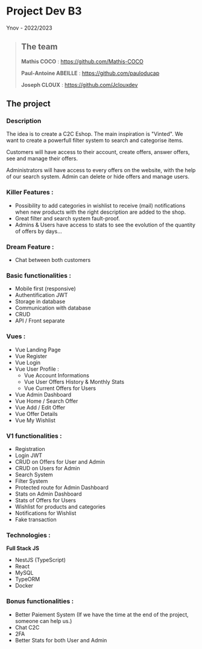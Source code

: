 # Project Dev B3

Ynov - 2022/2023

> ## The team
>
> **Mathis COCO** : https://github.com/Mathis-COCO
>
> **Paul-Antoine ABEILLE** : https://github.com/pauloducap
>
> **Joseph CLOUX** : https://github.com/Jclouxdev

## The project

### Description

The idea is to create a C2C Eshop.
The main inspiration is "Vinted". We want to create a powerfull filter system to search and categorise items.

Customers will have access to their account, create offers, answer offers, see and manage their offers.

Administrators will have access to every offers on the website, with the help of our search system.
Admin can delete or hide offers and manage users.

### Killer Features :

- Possibility to add categories in wishlist to receive (mail) notifications when new products with the right description are added to the shop.
- Great filter and search system fault-proof.
- Admins & Users have access to stats to see the evolution of the quantity of offers by days...

### Dream Feature :

- Chat between both customers

### Basic functionalities :

- Mobile first (responsive)
- Authentification JWT
- Storage in database
- Communication with database
- CRUD
- API / Front separate

### Vues :

- Vue Landing Page
- Vue Register
- Vue Login
- Vue User Profile :
  - Vue Account Informations
  - Vue User Offers History & Monthly Stats
  - Vue Current Offers for Users
- Vue Admin Dashboard
- Vue Home / Search Offer
- Vue Add / Edit Offer
- Vue Offer Details
- Vue My Wishlist

### V1 functionalities :

- Registration
- Login JWT
- CRUD on Offers for User and Admin
- CRUD on Users for Admin
- Search System
- Filter System
- Protected route for Admin Dashboard
- Stats on Admin Dashboard
- Stats of Offers for Users
- Wishlist for products and categories
- Notifications for Wishlist
- Fake transaction

### Technologies :

**Full Stack JS**

- NestJS (TypeScript)
- React
- MySQL
- TypeORM
- Docker

### Bonus functionalities :

- Better Paiement System (If we have the time at the end of the project, someone can help us.)
- Chat C2C
- 2FA
- Better Stats for both User and Admin
